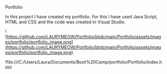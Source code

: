 Portfolio

In this project I have created my portfolio. 
For this I have used Java Script, HTML and CSS and the code was created in Visual Studio.

![https://github.com/LAURYMEOW/Portfolio/blob/main/Portfolio/assets/images/portfolio/portfolio_image.png](https://github.com/LAURYMEOW/Portfolio/blob/main/Portfolio/assets/images/portfolio/portfolio_image.png)


!file:///C:/Users/Laura/Documents/Boot%20Camp/portfolio/Portfolio/index.html
